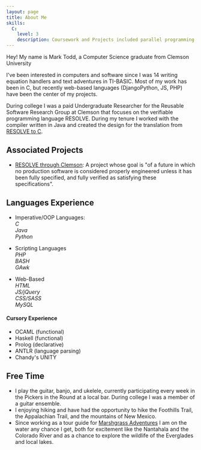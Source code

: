 ```yaml
---
layout: page
title: About Me
skills:
  C:
    level: 3
    description: Coursework and Projects included parallel programming through threads and forks, structure-based design, n-dimensional pointers, distributed programming using OpenMP and MPI, linux library shims, code-translation, and image processing.
---
```


<p class="message">
  Hey! My name is Mark Todd, a Computer Science graduate from Clemson University
</p>

I've been interested in computers and software since I was 14 writing equation handlers and text adventures in TI-BASIC. Most of my work has been in C, but recently web-based languages (DjangoPython, JS, PHP) have been the center of my projects. 

During college I was a paid Undergraduate Researcher for the Reusable Software Research Group at Clemson that focuses on the verifiable programming language RESOLVE. During my tenure I worked with the compiler written in Java and created the design for the translation from [RESOLVE to C](https://github.com/30percent/C-Translation).

## Associated Projects
* [RESOLVE through Clemson](http://www.cs.clemson.edu/resolve/): A project whose goal is "of a future in which no production software is considered properly engineered unless it has been fully specified, and fully verified as satisfying these specifications".

## Languages Experience

<script src="/js/progressbar.js"></script>
<script src="/js/experienceBars.js"></script>

<script>
	var expByLanguage = {
	    C: "Coursework and Projects included parallel programming through threads and forks, structure-based design, n-dimensional pointers, distributed programming using OpenMP and MPI, <a href='https://github.com/30percent/InProcessMultiThreading'>linux library shims</a>, <a href='https://github.com/30percent/C-Translation'>code-translation</a>, and image processing.",
	    Java: "Coursework included TCP and UDP communication, parallel programming through threads and forks, and OOP design patterns."
	};
	$(window).load(function() {
		$(".experience").each(function(){
			(typeof this.dataset.name !== 'undefined' && (typeof expByLanguage[this.dataset.name] !== 'undefined')) ? expDef = expByLanguage[this.dataset.name] : expDef = "";
			createExpBarForDiv(this, expDef);
		});
	});
</script>

<div style="width:45em">
	<ul>
		<li>Imperative/OOP Languages:
			<div class="skill_list">
				<div><i>C</i><div class="experience" data-info="2.5" data-name="C"></div></div>
				<div><i>Java</i><div class="experience" data-info="1.5" data-name="Java"></div></div>
				<div><i>Python</i><div class="experience" data-info="1.5" data-name="Python"></div></div>
				<div class="exp-context" style="clear:both;"><p></p></div>
			</div>
				<div style="clear:both;"></div>
		</li>
		<li> Scripting Languages
			<div class="skill_list">
				<div><i>PHP</i><div class="experience" data-info="1.5" data-name="PHP"></div></div>
				<div><i>BASH</i><div class="experience" data-info="2" data-name="BASH"></div></div>
				<div><i>GAwk</i><div class="experience" data-info="2" data-name="GAwk"></div></div>
				<div class="exp-context" style="clear:both;"><p></p></div>
			</div>
			<div style="clear:both;"></div>
		</li>
		<li> Web-Based
			<div class="skill_list">
				<div><i>HTML</i><div class="experience" data-info="2" data-name="HTML"></div></div>
				<div><i>JS/jQuery</i><div class="experience" data-info="1.5" data-name="JS/jQuery"></div></div>
				<div><i>CSS/SASS</i><div class="experience" data-info="1.5" data-name="CSS/SASS"></div></div>
				<div><i>MySQL</i><div class="experience" data-info="1.5" data-name="MySQL"></div></div>
				<div class="exp-context" style="clear:both;"><p></p></div>
			</div>
			<div style="clear:both;"></div>
		</li>
	</ul>
	<div style="clear:both;"></div> 
</div>
  
#### Cursory Experience
* OCAML (functional)
* Haskell (functional)
* Prolog (declarative)
* ANTLR (language parsing)
* Chandy's UNITY

## Free Time
* I play the guitar, banjo, and ukelele, currently participating every week in the Pickers in the Round at a local bar. During college I was a member of a guitar ensemble.
* I enjoying hiking and have had the opportunity to hike the Foothills Trail, the Appalachian Trail, and the mountains of New Mexico.
* Since working as a tour guide for [Marshgrass Adventures](http://www.marshgrassadventures.com/) I am on the water any chance I get, both for excitement like the Nantahala and the Colorado River and as a chance to explore the wildlife of the Everglades and local lakes.
